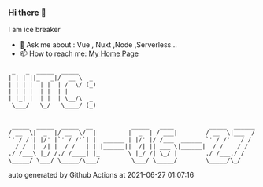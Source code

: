 ### Hi there 👋

I am ice breaker

- 💬 Ask me about : Vue , Nuxt ,Node ,Serverless...
- 📫 How to reach me: [My Home Page](https://icebreaker.top/)

```
 _   _  _____  _____     
| | | ||_   _|/  __ \  _ 
| | | |  | |  | /  \/ (_)
| | | |  | |  | |        
| |_| |  | |  | \__/\  _ 
 \___/   \_/   \____/ (_)
                         
                         
 _____  _____  _____  __           _____   ____          _____  ______
/ __  \|  _  |/ __  \/  |         |  _  | / ___|        / __  \|___  /
`' / /'| |/' |`' / /'`| |  ______ | |/' |/ /___  ______ `' / /'   / / 
  / /  |  /| |  / /   | | |______||  /| || ___ \|______|  / /    / /  
./ /___\ |_/ /./ /____| |_        \ |_/ /| \_/ |        ./ /___./ /   
\_____/ \___/ \_____/\___/         \___/ \_____/        \_____/\_/
```

auto generated by Github Actions at 2021-06-27 01:07:16
